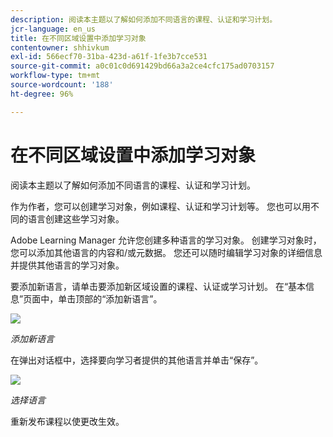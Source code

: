 ```yaml
---
description: 阅读本主题以了解如何添加不同语言的课程、认证和学习计划。
jcr-language: en_us
title: 在不同区域设置中添加学习对象
contentowner: shhivkum
exl-id: 566ecf70-31ba-423d-a61f-1fe3b7cce531
source-git-commit: a0c01c0d691429bd66a3a2ce4cfc175ad0703157
workflow-type: tm+mt
source-wordcount: '188'
ht-degree: 96%

---
```


# 在不同区域设置中添加学习对象

阅读本主题以了解如何添加不同语言的课程、认证和学习计划。

作为作者，您可以创建学习对象，例如课程、认证和学习计划等。 您也可以用不同的语言创建这些学习对象。

Adobe Learning Manager 允许您创建多种语言的学习对象。 创建学习对象时，您可以添加其他语言的内容和/或元数据。 您还可以随时编辑学习对象的详细信息并提供其他语言的学习对象。

要添加新语言，请单击要添加新区域设置的课程、认证或学习计划。 在“基本信息”页面中，单击顶部的“添加新语言”。

![](assets/addnewlocale.png)

*添加新语言*

在弹出对话框中，选择要向学习者提供的其他语言并单击“保存”。

![](assets/selectlang.png)

*选择语言*

重新发布课程以使更改生效。
